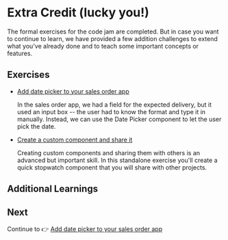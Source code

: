 # Extra Credit (lucky you!)

The formal exercises for the code jam are completed. But in case you want to continue to learn, we have provided a few addition challenges to extend what you've already done and to teach some important concepts or features.


## Exercises 

* [Add date picker to your sales order app](/exercises/extra-credit/DatePicker/README.md)
  
    In the sales order app, we had a field for the expected delivery, but it used an input box -- the user had to know the format and type it in manually. Instead, we can use the Date Picker component to let the user pick the date.

* [Create a custom component and share it](/exercises/extra-credit/SharingComponents/README.md)

    Creating custom components and sharing them with others is an advanced but important skill. In this standalone exercise you'll create a quick stopwatch component that you will share with other projects.

## Additional Learnings



## Next

Continue to 👉 [Add date picker to your sales order app](/exercises/extra-credit/DatePicker/README.md)
